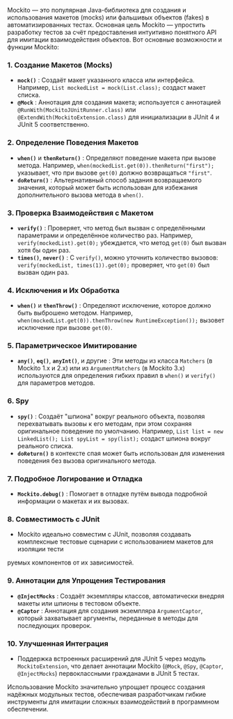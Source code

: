 Mockito — это популярная Java-библиотека для создания и использования макетов (mocks) или фальшивых объектов (fakes) в автоматизированных тестах. Основная цель Mockito — упростить разработку тестов за счёт предоставления интуитивно понятного API для имитации взаимодействия объектов. Вот основные возможности и функции Mockito:

### 1. Создание Макетов (Mocks)
- **`mock()`** : Создаёт макет указанного класса или интерфейса. Например, `List mockedList = mock(List.class);` создаст макет списка.
- **`@Mock`** : Аннотация для создания макета; используется с аннотацией `@RunWith(MockitoJUnitRunner.class)` или `@ExtendWith(MockitoExtension.class)` для инициализации в JUnit 4 и JUnit 5 соответственно.

### 2. Определение Поведения Макетов
- **`when()`** и **`thenReturn()`** : Определяют поведение макета при вызове метода. Например, `when(mockedList.get(0)).thenReturn("first");` указывает, что при вызове `get(0)` должно возвращаться `"first"`.
- **`doReturn()`** : Альтернативный способ задания возвращаемого значения, который может быть использован для избежания дополнительного вызова метода в `when()`.

### 3. Проверка Взаимодействия с Макетом
- **`verify()`** : Проверяет, что метод был вызван с определёнными параметрами и определённое количество раз. Например, `verify(mockedList).get(0);` убеждается, что метод `get(0)` был вызван хотя бы один раз.
- **`times()`**, **`never()`** : С `verify()`, можно уточнить количество вызовов: `verify(mockedList, times(1)).get(0);` проверяет, что `get(0)` был вызван один раз.

### 4. Исключения и Их Обработка
- **`when()`** и **`thenThrow()`** : Определяют исключение, которое должно быть выброшено методом. Например, `when(mockedList.get(0)).thenThrow(new RuntimeException());` вызовет исключение при вызове `get(0)`.

### 5. Параметрическое Имитирование
- **`any()`**, **`eq()`**, **`anyInt()`**, и другие : Эти методы из класса `Matchers` (в Mockito 1.x и 2.x) или из `ArgumentMatchers` (в Mockito 3.x) используются для определения гибких правил в `when()` и `verify()` для параметров методов.

### 6. Spy
- **`spy()`** : Создаёт "шпиона" вокруг реального объекта, позволяя перехватывать вызовы к его методам, при этом сохраняя оригинальное поведение по умолчанию. Например, `List list = new LinkedList(); List spyList = spy(list);` создаст шпиона вокруг реального списка.
- **`doReturn()`** в контексте спая может быть использован для изменения поведения без вызова оригинального метода.

### 7. Подробное Логирование и Отладка
- **`Mockito.debug()`** : Помогает в отладке путём вывода подробной информации о макетах и их вызовах.

### 8. Совместимость с JUnit
- Mockito идеально совместим с JUnit, позволяя создавать комплексные тестовые сценарии с использованием макетов для изоляции тести

руемых компонентов от их зависимостей.

### 9. Аннотации для Упрощения Тестирования
- **`@InjectMocks`** : Создаёт экземпляры классов, автоматически внедряя макеты или шпионы в тестовом объекте.
- **`@Captor`** : Аннотация для создания экземпляра `ArgumentCaptor`, который захватывает аргументы, переданные в методы для последующих проверок.

### 10. Улучшенная Интеграция
- Поддержка встроенных расширений для JUnit 5 через модуль `MockitoExtension`, что делает аннотации Mockito (`@Mock`, `@Spy`, `@Captor`, `@InjectMocks`) первоклассными гражданами в JUnit 5 тестах.

Использование Mockito значительно упрощает процесс создания надёжных модульных тестов, обеспечивая разработчикам гибкие инструменты для имитации сложных взаимодействий в программном обеспечении.
